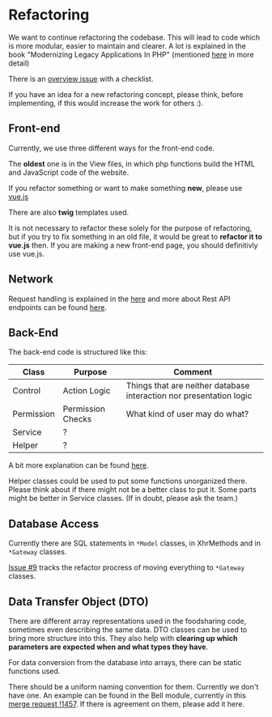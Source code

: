 # Refactoring

We want to continue refactoring the codebase. This will lead to code which is more modular, easier to maintain and clearer. 
A lot is explained in the book "Modernizing Legacy Applications In PHP" (mentioned [here](codebase.md#basic-layout)  in more detail)

There is an [overview issue](https://gitlab.com/foodsharing-dev/foodsharing/-/issues/68) with a checklist.

If you have an idea for a new refactoring concept, please think, before implementing, if this would increase the work for others :). 


## Front-end

Currently, we use three different ways for the front-end code.

The **oldest** one is in the View files, in which php functions build the HTML and JavaScript code of the website.

If you refactor something or want to make something **new**, please use [vue.js](javascript.md)

There are also **twig** templates used.

It is not necessary to refactor these solely for the purpose of refactoring, but if you try to fix something in an old file, it would be great to **refactor it to vue.js** then. If you are making a new front-end page, you should definitivly use vue.js.


## Network

Request handling is explained in the [here](requests.md) and more about Rest API endpoints can be found [here](code-review.md#rest-api-endpoints).


## Back-End

The back-end code is structured like this:

| Class       | Purpose              | Comment                        |
| --------    | --------             | --------                       |
| Control     | Action Logic         | Things that are neither database interaction nor presentation logic      | 
| Permission  | Permission Checks    | What kind of user may do what? |
| Service     | ?                    |            |
| Helper      | ?                    |            |



A bit more explanation can be found [here](php.md).

Helper classes could be used to put some functions unorganized there. Please think about if there might not be a better class to put it. Some parts might be better in Service classes. (If in doubt, please ask the team.)


## Database Access

Currently there are SQL statements in ```*Model``` classes, in XhrMethods and in ```*Gateway``` classes.

[Issue #9](https://gitlab.com/foodsharing-dev/foodsharing/-/issues/9)  tracks the refactor procress of moving everything to ```*Gateway``` classes. 


## Data Transfer Object (DTO)

There are different array representations used in the foodsharing code, sometimes even describing the same data. DTO classes can be used to bring more structure into this. They also help with **clearing up which parameters are expected when and what types they have**. 

For data conversion from the database into arrays, there can be static functions used.

There should be a uniform naming convention for them. Currently we don't have one. An example can be found in the Bell module, currently in this [merge request !1457](https://gitlab.com/foodsharing-dev/foodsharing/-/merge_requests/1457). If there is agreement on them, please add it here.

